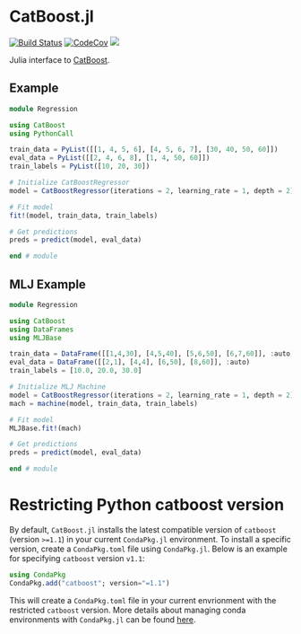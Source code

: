 # CatBoost.jl

[![Build Status][build-img]][build-url] [![CodeCov][codecov-img]][codecov-url] [![](https://img.shields.io/badge/docs-dev-blue.svg)](https://JuliaAI.github.io/CatBoost.jl/dev)

[build-img]: https://github.com/JuliaAI/CatBoost.jl/workflows/CI/badge.svg
[build-url]: https://github.com/JuliaAI/CatBoost.jl/actions
[codecov-img]: https://codecov.io/gh/JuliaAI/CatBoost.jl/branch/main/graph/badge.svg
[codecov-url]: https://codecov.io/github/JuliaAI/CatBoost.jl


Julia interface to [CatBoost](https://catboost.ai/).

## Example

```julia
module Regression

using CatBoost
using PythonCall

train_data = PyList([[1, 4, 5, 6], [4, 5, 6, 7], [30, 40, 50, 60]])
eval_data = PyList([[2, 4, 6, 8], [1, 4, 50, 60]])
train_labels = PyList([10, 20, 30])

# Initialize CatBoostRegressor
model = CatBoostRegressor(iterations = 2, learning_rate = 1, depth = 2)

# Fit model
fit!(model, train_data, train_labels)

# Get predictions
preds = predict(model, eval_data)

end # module
```

## MLJ Example
```julia
module Regression

using CatBoost
using DataFrames
using MLJBase

train_data = DataFrame([[1,4,30], [4,5,40], [5,6,50], [6,7,60]], :auto)
eval_data = DataFrame([[2,1], [4,4], [6,50], [8,60]], :auto)
train_labels = [10.0, 20.0, 30.0] 

# Initialize MLJ Machine
model = CatBoostRegressor(iterations = 2, learning_rate = 1, depth = 2)
mach = machine(model, train_data, train_labels)

# Fit model
MLJBase.fit!(mach)

# Get predictions
preds = predict(model, eval_data)

end # module
```

# Restricting Python catboost version

By default, `CatBoost.jl` installs the latest compatible version of `catboost` (version `>=1.1`) in your current `CondaPkg.jl` environment. To install a specific version, create a `CondaPkg.toml` file using `CondaPkg.jl`. Below is an example for specifying `catboost` version `v1.1`:

```julia
using CondaPkg
CondaPkg.add("catboost"; version="=1.1")
```

This will create a `CondaPkg.toml` file in your current envrionment with the restricted `catboost` version. More details about managing conda environments with `CondaPkg.jl` can be found [here](https://github.com/cjdoris/CondaPkg.jl).
